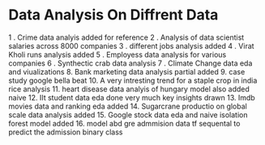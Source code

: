 # Data Analysis On Diffrent Data

1 . Crime data analyis added for reference
2 . Analysis of data scientist salaries across 8000 companies
3 . different jobs analysis added
4 . Virat Kholi runs analysis added
5 . Employess data analysis for various companies
6 . Synthectic crab data analysis
7 . Climate Change data eda and viualizations
8.  Bank marketing data analysis partial added
9.  case study google bella beat 
10. A very intresting trend for a staple crop in india rice analysis
11. heart disease data analyis of hungary model also added naive
12. IIt student data eda done very much key insights drawn
13. Imdb movies data and ranking eda added
14. Sugarcrane productio  on global scale data analysis added
15. Google stock data eda and naive isolation forest model added 
16. model abd gre admmision data tf sequental to predict the admission binary class